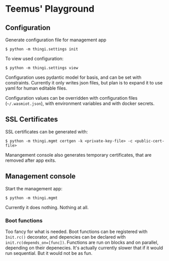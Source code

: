# Teemus' Playground

## Configuration

Generate configuration file for management app

    $ python -m thingi.settings init

To view used configuration:

    $ python -m thingi.settings view

Configuration uses pydantic model for basis, and can be set with constraints. Currently it only writes json files, but plan is to expand it to use yaml for human editable files.

Configuration values can be overridden with configuration files (`~/.wasmiot.json`), with environment variables and with docker secrets.

## SSL Certificates

SSL certificates can be generated with:

    $ python -m thingi.mgmt certgen -k <private-key-file> -c <public-cert-file>

Manangement console also generates temporary certificates, that are removed after app exits.

## Management console

Start the management app:

    $ python -m thingi.mgmt

Currently it does nothing. Nothing at all.

### Boot functions

Too fancy for what is needed. Boot functions can be registered with `Init.rc()`  decorator, and depencies can be declared with `init.rc(depends_on=[func])`. Functions are run on blocks and on parallel, depending on their depenecies. It's actually currently slower that if it would run sequential. But it would not be as fun.
